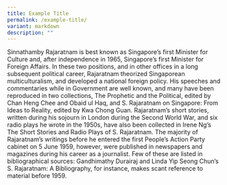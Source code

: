 ```yaml
---
title: Example Title
permalink: /example-title/
variant: markdown
description: ""
---
```

Sinnathamby Rajaratnam is best known as Singapore’s first Minister for Culture and, after independence in 1965, Singapore’s first Minister for Foreign Affairs. In these two positions, and in other offices in a long subsequent political career, Rajaratnam theorized Singaporean multiculturalism, and developed a national foreign policy. His speeches and commentaries while in Government are well known, and many have been reproduced in two collections, The Prophetic and the Political, edited by Chan Heng Chee and Obaid ul Haq, and S. Rajaratnam on Singapore: From Ideas to Reality, edited by Kwa Chong Guan. Rajaratnam’s short stories, written during his sojourn in London during the Second World War, and six radio plays he wrote in the 1950s, have also been collected in Irene Ng’s The Short Stories and Radio Plays of S. Rajaratnam. The majority of Rajaratnam’s writings before he entered the first People’s Action Party cabinet on 5 June 1959, however, were published in newspapers and magazines during his career as a journalist. Few of these are listed in bibliographical sources: Gandhimathy Durairaj and Linda Yip Seong Chun’s S. Rajaratnam: A Bibliography, for instance, makes scant reference to material before 1959.